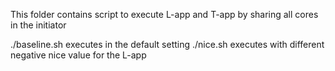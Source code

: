 This folder contains script to execute L-app and T-app by sharing all cores in the initiator

./baseline.sh executes in the default setting
./nice.sh executes with different negative nice value for the L-app
